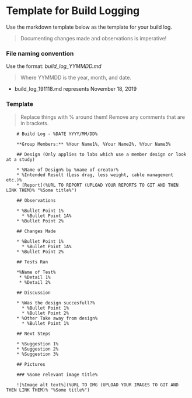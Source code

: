 # Template for Build Logging

Use the markdown template below as the template for your build log.

> Documenting changes made and observations is imperative!

### File naming convention

Use the format: _build_log_YYMMDD.md_ 

> Where YYMMDD is the year, month, and date.

* build_log_191118.md represents November 18, 2019

### Template

> Replace things with % around them!
> Remove any comments that are in brackets.

```
    # Build Log - %DATE YYYY/MM/DD%
    
    **Group Members:** %Your Name1%, %Your Name2%, %Your Name3%
    
    ## Design (Only applies to labs which use a member design or look at a study)
    
    * %Name of Design% by %name of creator%
    * %Intended Result (Less drag, less weight, cable management etc.)%
    * [Report](%URL TO REPORT (UPLOAD YOUR REPORTS TO GIT AND THEN LINK THEM)% "%Some title%")
    
    ## Observations
    
    * %Bullet Point 1%
      * %Bullet Point 1A%
    * %Bullet Point 2%
    
    ## Changes Made
    
    * %Bullet Point 1%
      * %Bullet Point 1A%
    * %Bullet Point 2%
    
    ## Tests Ran
    
    *%Name of Test%
     * %Detail 1%
     * %Detail 2%
    
    ## Discussion 
    
    * %Was the design succesfull?%
      * %Bullet Point 1%
      * %Bullet Point 2%
    * %Other Take away from design%
      * %Bullet Point 1%
    
    ## Next Steps
    
    * %Suggestion 1%
    * %Suggestion 2%
    * %Suggestion 3%

    ## Pictures
    
    ### %Some relevant image title%
    
    ![%Image alt text%](%URL TO IMG (UPLOAD YOUR IMAGES TO GIT AND THEN LINK THEM)% "%Some title%")

```
